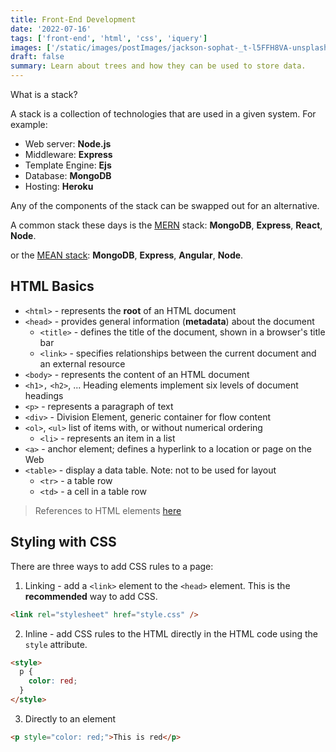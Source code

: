 ```yaml
---
title: Front-End Development
date: '2022-07-16'
tags: ['front-end', 'html', 'css', 'iquery']
images: ['/static/images/postImages/jackson-sophat-_t-l5FFH8VA-unsplash.jpg']
draft: false
summary: Learn about trees and how they can be used to store data.
---
```


What is a stack?

A stack is a collection of technologies that are used in a given system. For example:

- Web server: **Node.js**
- Middleware: **Express**
- Template Engine: **Ejs**
- Database: **MongoDB**
- Hosting: **Heroku**

Any of the components of the stack can be swapped out for an alternative.

A common stack these days is the [MERN](https://www.mongodb.com/mern-stack) stack: **MongoDB**, **Express**, **React**, **Node**.

or the [MEAN stack](<https://en.wikipedia.org/wiki/MEAN_(solution_stack)>): **MongoDB**, **Express**, **Angular**, **Node**.

## HTML Basics

- `<html>` - represents the **root** of an HTML document
- `<head>` - provides general information (**metadata**) about the document
  - `<title>` - defines the title of the document, shown in a browser's title bar
  - `<link>` - specifies relationships between the current document and an external resource
- `<body>` - represents the content of an HTML document
- `<h1>,` `<h2>`, ... Heading elements implement six levels of document headings
- `<p>` - represents a paragraph of text
- `<div>` - Division Element, generic container for flow content
- `<ol>`, `<ul>` list of items with, or without numerical ordering
  - `<li>` - represents an item in a list
- `<a>` - anchor element; defines a hyperlink to a location or page on the Web
- `<table>` - display a data table. Note: not to be used for layout
  - `<tr>` - a table row
  - `<td>` - a cell in a table row

> References to HTML elements [here](https://developer.mozilla.org/en-US/docs/Web/HTML/Element)

## Styling with CSS

There are three ways to add CSS rules to a page:

1. Linking - add a `<link>` element to the `<head>` element. This is the **recommended** way to add CSS.

```html
<link rel="stylesheet" href="style.css" />
```

2. Inline - add CSS rules to the HTML directly in the HTML code using the `style` attribute.

```html
<style>
  p {
    color: red;
  }
</style>
```

3. Directly to an element

```html
<p style="color: red;">This is red</p>
```
